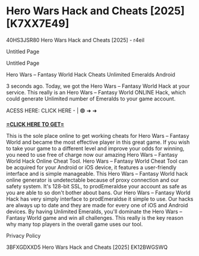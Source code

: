 # Hero Wars Hack and Cheats [2025] [K7XX7E49]

40HS3JSR80 Hero Wars Hack and Cheats [2025] - r4eil

Untitled Page

Untitled Page

Hero Wars – Fantasy World Hack Cheats Unlimited Emeralds Android

3 seconds ago. Today, we got the Hero Wars – Fantasy World Hack at your service. This really is an Hero Wars – Fantasy World ONLINE Hack, which could generate Unlimited number of Emeralds to your game account. 

ACESS HERE: CLICK HERE - | 🟢 ➜ ➜ 

**[=CLICK HERE TO GET=](https://www.google.com/url?q=https%3A%2F%2Fappbitly.com%2FuxHKU)**

This is the sole place online to get working cheats for Hero Wars – Fantasy World and became the most effective player in this great game. If you wish to take your game to a different level and improve your odds for winning, you need to use free of charge now our amazing Hero Wars – Fantasy World Hack Online Cheat Tool. Hero Wars – Fantasy World Cheat Tool can be acquired for your Android or iOS device, it features a user-friendly interface and is simple manageable. This Hero Wars – Fantasy World hack online generator is undetectable because of proxy connection and our safety system. It's 128-bit SSL, to prodEmeraldse your account as safe as you are able to so don't bother about bans. Our Hero Wars – Fantasy World Hack has very simply interface to prodEmeraldse it simple to use. Our hacks are always up to date and they are made for every one of iOS and Android devices. By having Unlimited Emeralds, you'll dominate the Hero Wars – Fantasy World game and win all challenges. This really is the key reason why many top players in the overall game uses our tool. 

Privacy Policy

 3BFXGDXXD5 Hero Wars Hack and Cheats [2025] EK12BWGSWQ

